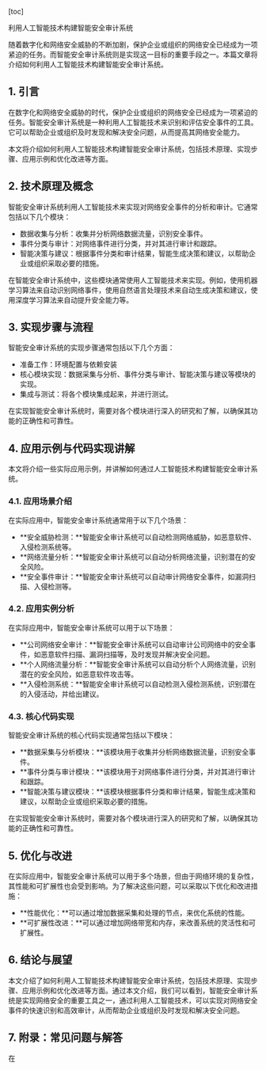 
[toc]                    
                
                
利用人工智能技术构建智能安全审计系统

随着数字化和网络安全威胁的不断加剧，保护企业或组织的网络安全已经成为一项紧迫的任务。而智能安全审计系统则是实现这一目标的重要手段之一。本篇文章将介绍如何利用人工智能技术构建智能安全审计系统。

## 1. 引言

在数字化和网络安全威胁的时代，保护企业或组织的网络安全已经成为一项紧迫的任务。智能安全审计系统是一种利用人工智能技术来识别和评估安全事件的工具。它可以帮助企业或组织及时发现和解决安全问题，从而提高其网络安全能力。

本文将介绍如何利用人工智能技术构建智能安全审计系统，包括技术原理、实现步骤、应用示例和优化改进等方面。

## 2. 技术原理及概念

智能安全审计系统利用人工智能技术来实现对网络安全事件的分析和审计。它通常包括以下几个模块：

- 数据收集与分析：收集并分析网络数据流量，识别安全事件。
- 事件分类与审计：对网络事件进行分类，并对其进行审计和跟踪。
- 智能决策与建议：根据事件分类和审计结果，智能生成决策和建议，以帮助企业或组织采取必要的措施。

在智能安全审计系统中，这些模块通常使用人工智能技术来实现。例如，使用机器学习算法来自动识别网络事件，使用自然语言处理技术来自动生成决策和建议，使用深度学习算法来自动提升安全能力等。

## 3. 实现步骤与流程

智能安全审计系统的实现步骤通常包括以下几个方面：

- 准备工作：环境配置与依赖安装
- 核心模块实现：数据采集与分析、事件分类与审计、智能决策与建议等模块的实现。
- 集成与测试：将各个模块集成起来，并进行测试。

在实现智能安全审计系统时，需要对各个模块进行深入的研究和了解，以确保其功能的正确性和可靠性。

## 4. 应用示例与代码实现讲解

本文将介绍一些实际应用示例，并讲解如何通过人工智能技术构建智能安全审计系统。

### 4.1. 应用场景介绍

在实际应用中，智能安全审计系统通常用于以下几个场景：

- **安全威胁检测：**智能安全审计系统可以自动检测网络威胁，如恶意软件、入侵检测系统等。
- **网络流量分析：**智能安全审计系统可以自动分析网络流量，识别潜在的安全风险。
- **安全事件审计：**智能安全审计系统可以自动审计网络安全事件，如漏洞扫描、入侵检测等。

### 4.2. 应用实例分析

在实际应用中，智能安全审计系统可以用于以下场景：

- **公司网络安全审计：**智能安全审计系统可以自动审计公司网络中的安全事件，如恶意软件扫描、漏洞扫描等，及时发现并解决安全问题。
- **个人网络流量分析：**智能安全审计系统可以自动分析个人网络流量，识别潜在的安全风险，如恶意软件攻击等。
- **入侵检测系统：**智能安全审计系统可以自动检测入侵检测系统，识别潜在的入侵活动，并给出建议。

### 4.3. 核心代码实现

智能安全审计系统的核心代码实现通常包括以下模块：

- **数据采集与分析模块：**该模块用于收集并分析网络数据流量，识别安全事件。
- **事件分类与审计模块：**该模块用于对网络事件进行分类，并对其进行审计和跟踪。
- **智能决策与建议模块：**该模块根据事件分类和审计结果，智能生成决策和建议，以帮助企业或组织采取必要的措施。

在实现智能安全审计系统时，需要对各个模块进行深入的研究和了解，以确保其功能的正确性和可靠性。

## 5. 优化与改进

在实际应用中，智能安全审计系统可以用于多个场景，但由于网络环境的复杂性，其性能和可扩展性也会受到影响。为了解决这些问题，可以采取以下优化和改进措施：

- **性能优化：**可以通过增加数据采集和处理的节点，来优化系统的性能。
- **可扩展性改进：**可以通过增加网络带宽和内存，来改善系统的灵活性和可扩展性。

## 6. 结论与展望

本文介绍了如何利用人工智能技术构建智能安全审计系统，包括技术原理、实现步骤、应用示例和优化改进等方面。通过本文介绍，我们可以看到，智能安全审计系统是实现网络安全的重要工具之一，通过利用人工智能技术，可以实现对网络安全事件的快速识别和高效审计，从而帮助企业或组织及时发现和解决安全问题。

## 7. 附录：常见问题与解答

在


